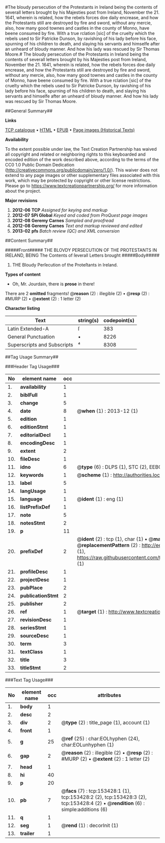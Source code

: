 #The bloudy persecution of the Protestants in Ireland being the contents of severall letters brought by his Majesties post from Ireland, November the 21. 1641, wherein is related, how the rebels forces doe daily encrease, and how the Protestants still are destroyed by fire and sword, without any mercie, also, how many good townes and castles in the county of Monno, have beene consumed by fire. With a true rclation [sic] of the cruelty which the rebels used to Sir Patricke Dunson, by ravishing of his lady before his face, spurning of his children to death, and slaying his servants and himselfe after an unheard of bloudy manner. And how his lady was rescued by Sir Thomas Moore.#
The bloudy persecution of the Protestants in Ireland being the contents of severall letters brought by his Majesties post from Ireland, November the 21. 1641, wherein is related, how the rebels forces doe daily encrease, and how the Protestants still are destroyed by fire and sword, without any mercie, also, how many good townes and castles in the county of Monno, have beene consumed by fire. With a true rclation [sic] of the cruelty which the rebels used to Sir Patricke Dunson, by ravishing of his lady before his face, spurning of his children to death, and slaying his servants and himselfe after an unheard of bloudy manner. And how his lady was rescued by Sir Thomas Moore.

##General Summary##

**Links**

[TCP catalogue](http://www.ota.ox.ac.uk/tcp/)  • 
[HTML](http://tei.it.ox.ac.uk/tcp/Texts-HTML/free/A76/A76909.html)  • 
[EPUB](http://tei.it.ox.ac.uk/tcp/Texts-EPUB/free/A76/A76909.epub) • 
[Page images (Historical Texts)](https://historicaltexts.jisc.ac.uk/eebo-99895825e)

**Availability**

To the extent possible under law, the Text Creation Partnership has waived all copyright and related or neighboring rights to this keyboarded and encoded edition of the work described above, according to the terms of the CC0 1.0 Public Domain Dedication (http://creativecommons.org/publicdomain/zero/1.0/). This waiver does not extend to any page images or other supplementary files associated with this work, which may be protected by copyright or other license restrictions. Please go to https://www.textcreationpartnership.org/ for more information about the project.

**Major revisions**

1. __2012-06__ __TCP__ *Assigned for keying and markup*
1. __2012-07__ __SPi Global__ *Keyed and coded from ProQuest page images*
1. __2012-08__ __Geremy Carnes__ *Sampled and proofread*
1. __2012-08__ __Geremy Carnes__ *Text and markup reviewed and edited*
1. __2013-02__ __pfs__ *Batch review (QC) and XML conversion*

##Content Summary##

#####Front#####
THE BLOVDY PERSECUTION OF THE PROTESTANTS IN IRELAND, BEING The Contents of ſeverall Letters brought
#####Body#####

1. THE Bloudy Perſecution of the Proteſtants in Ireland.

**Types of content**

  * Oh, Mr. Jourdain, there is **prose** in there!

There are 2 **omitted** fragments! 
 @__reason__ (2) : illegible (2)  •  @__resp__ (2) : #MURP (2)  •  @__extent__ (2) : 1 letter (2)

**Character listing**


|Text|string(s)|codepoint(s)|
|---|---|---|
|Latin Extended-A|ſ|383|
|General Punctuation|•|8226|
|Superscripts             and Subscripts|⁴|8308|

##Tag Usage Summary##

###Header Tag Usage###

|No|element name|occ|attributes|
|---|---|---|---|
|1.|__availability__|1||
|2.|__biblFull__|1||
|3.|__change__|5||
|4.|__date__|8| @__when__ (1) : 2013-12 (1)|
|5.|__edition__|1||
|6.|__editionStmt__|1||
|7.|__editorialDecl__|1||
|8.|__encodingDesc__|1||
|9.|__extent__|2||
|10.|__fileDesc__|1||
|11.|__idno__|6| @__type__ (6) : DLPS (1), STC (2), EEBO-CITATION (1), PROQUEST (1), VID (1)|
|12.|__keywords__|1| @__scheme__ (1) : http://authorities.loc.gov/ (1)|
|13.|__label__|5||
|14.|__langUsage__|1||
|15.|__language__|1| @__ident__ (1) : eng (1)|
|16.|__listPrefixDef__|1||
|17.|__note__|5||
|18.|__notesStmt__|2||
|19.|__p__|11||
|20.|__prefixDef__|2| @__ident__ (2) : tcp (1), char (1)  •  @__matchPattern__ (2) : ([0-9\-]+):([0-9IVX]+) (1), (.+) (1)  •  @__replacementPattern__ (2) : http://eebo.chadwyck.com/downloadtiff?vid=$1&page=$2 (1), https://raw.githubusercontent.com/textcreationpartnership/Texts/master/tcpchars.xml#$1 (1)|
|21.|__profileDesc__|1||
|22.|__projectDesc__|1||
|23.|__pubPlace__|2||
|24.|__publicationStmt__|2||
|25.|__publisher__|2||
|26.|__ref__|1| @__target__ (1) : http://www.textcreationpartnership.org/docs/. (1)|
|27.|__revisionDesc__|1||
|28.|__seriesStmt__|1||
|29.|__sourceDesc__|1||
|30.|__term__|3||
|31.|__textClass__|1||
|32.|__title__|3||
|33.|__titleStmt__|2||


###Text Tag Usage###

|No|element name|occ|attributes|
|---|---|---|---|
|1.|__body__|1||
|2.|__desc__|2||
|3.|__div__|2| @__type__ (2) : title_page (1), account (1)|
|4.|__front__|1||
|5.|__g__|25| @__ref__ (25) : char:EOLhyphen (24), char:EOLunhyphen (1)|
|6.|__gap__|2| @__reason__ (2) : illegible (2)  •  @__resp__ (2) : #MURP (2)  •  @__extent__ (2) : 1 letter (2)|
|7.|__head__|1||
|8.|__hi__|40||
|9.|__p__|20||
|10.|__pb__|7| @__facs__ (7) : tcp:153428:1 (1), tcp:153428:2 (2), tcp:153428:3 (2), tcp:153428:4 (2)  •  @__rendition__ (6) : simple:additions (6)|
|11.|__q__|1||
|12.|__seg__|1| @__rend__ (1) : decorInit (1)|
|13.|__trailer__|1||
